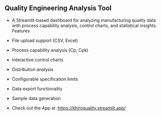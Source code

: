 ## Quality Engineering Analysis Tool
- A Streamlit-based dashboard for analyzing manufacturing quality data with process capability analysis, control charts, and statistical insights.
Features

- File upload support (CSV, Excel)
- Process capability analysis (Cp, Cpk)
- Interactive control charts
- Distribution analysis
- Configurable specification limits
- Data export functionality
- Sample data generation

- Check out the App at :https://khiroquality.streamlit.app/
